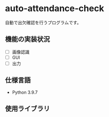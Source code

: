 # auto-attendance-check

自動で出欠確認を行うプログラムです。

## 機能の実装状況

- [ ] 画像認識
- [ ] GUI
- [ ] 出力

## 仕様言語

- Python 3.9.7

## 使用ライブラリ
